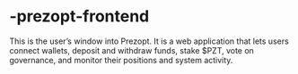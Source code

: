 # -prezopt-frontend
This is the user’s window into Prezopt. It is a web application that lets users connect wallets,  deposit and withdraw funds, stake $PZT, vote on governance, and monitor their positions and  system activity. 
